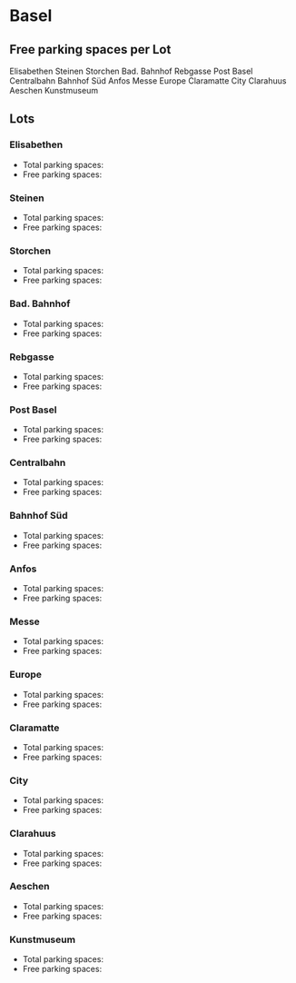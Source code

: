 
# Basel

## Free parking spaces per Lot

<WorldMap>
  <Marker lat="47.5506254" lon="7.5874932" labelTopic="parken-dd/parken-dd/Basel/baselparkhauselisabethen/free">Elisabethen</Marker>
  <Marker lat="47.5524554" lon="7.5858936" labelTopic="parken-dd/parken-dd/Basel/baselparkhaussteinen/free">Steinen</Marker>
  <Marker lat="47.5592347" lon="7.58658" labelTopic="parken-dd/parken-dd/Basel/baselparkhausstorchen/free">Storchen</Marker>
  <Marker lat="47.5651794" lon="7.6089067" labelTopic="parken-dd/parken-dd/Basel/baselparkhausbadbahnhof/free">Bad. Bahnhof</Marker>
  <Marker lat="47.5607142" lon="7.594263" labelTopic="parken-dd/parken-dd/Basel/baselparkhausrebgasse/free">Rebgasse</Marker>
  <Marker lat="47.5468617" lon="7.5929374" labelTopic="parken-dd/parken-dd/Basel/baselparkhauspostbasel/free">Post Basel</Marker>
  <Marker lat="47.547299" lon="7.5922975" labelTopic="parken-dd/parken-dd/Basel/baselparkhauscentralbahn/free">Centralbahn</Marker>
  <Marker lat="47.5458851" lon="7.5884556" labelTopic="parken-dd/parken-dd/Basel/baselparkhausbahnhofsued/free">Bahnhof Süd</Marker>
  <Marker lat="47.5515968" lon="7.593512" labelTopic="parken-dd/parken-dd/Basel/baselparkhausanfos/free">Anfos</Marker>
  <Marker lat="47.563241" lon="7.602175" labelTopic="parken-dd/parken-dd/Basel/baselparkhausmesse/free">Messe</Marker>
  <Marker lat="47.5630411" lon="7.5967098" labelTopic="parken-dd/parken-dd/Basel/baselparkhauseurope/free">Europe</Marker>
  <Marker lat="47.5639644" lon="7.5946604" labelTopic="parken-dd/parken-dd/Basel/baselparkhausclaramatte/free">Claramatte</Marker>
  <Marker lat="47.561101" lon="7.5824076" labelTopic="parken-dd/parken-dd/Basel/baselparkhauscity/free">City</Marker>
  <Marker lat="47.5622725" lon="7.5917937" labelTopic="parken-dd/parken-dd/Basel/baselparkhausclarahuus/free">Clarahuus</Marker>
  <Marker lat="47.5504299" lon="7.5943046" labelTopic="parken-dd/parken-dd/Basel/baselparkhausaeschen/free">Aeschen</Marker>
  <Marker lat="47.5545146" lon="7.5927014" labelTopic="parken-dd/parken-dd/Basel/baselparkhauskunstmuseum/free">Kunstmuseum</Marker>
</WorldMap>

## Lots

### Elisabethen

* Total parking spaces: <Value topic="parken-dd/parken-dd/Basel/baselparkhauselisabethen/total"/>
* Free parking spaces: <Value topic="parken-dd/parken-dd/Basel/baselparkhauselisabethen/free"/>


### Steinen

* Total parking spaces: <Value topic="parken-dd/parken-dd/Basel/baselparkhaussteinen/total"/>
* Free parking spaces: <Value topic="parken-dd/parken-dd/Basel/baselparkhaussteinen/free"/>


### Storchen

* Total parking spaces: <Value topic="parken-dd/parken-dd/Basel/baselparkhausstorchen/total"/>
* Free parking spaces: <Value topic="parken-dd/parken-dd/Basel/baselparkhausstorchen/free"/>


### Bad. Bahnhof

* Total parking spaces: <Value topic="parken-dd/parken-dd/Basel/baselparkhausbadbahnhof/total"/>
* Free parking spaces: <Value topic="parken-dd/parken-dd/Basel/baselparkhausbadbahnhof/free"/>


### Rebgasse

* Total parking spaces: <Value topic="parken-dd/parken-dd/Basel/baselparkhausrebgasse/total"/>
* Free parking spaces: <Value topic="parken-dd/parken-dd/Basel/baselparkhausrebgasse/free"/>


### Post Basel

* Total parking spaces: <Value topic="parken-dd/parken-dd/Basel/baselparkhauspostbasel/total"/>
* Free parking spaces: <Value topic="parken-dd/parken-dd/Basel/baselparkhauspostbasel/free"/>


### Centralbahn

* Total parking spaces: <Value topic="parken-dd/parken-dd/Basel/baselparkhauscentralbahn/total"/>
* Free parking spaces: <Value topic="parken-dd/parken-dd/Basel/baselparkhauscentralbahn/free"/>


### Bahnhof Süd

* Total parking spaces: <Value topic="parken-dd/parken-dd/Basel/baselparkhausbahnhofsued/total"/>
* Free parking spaces: <Value topic="parken-dd/parken-dd/Basel/baselparkhausbahnhofsued/free"/>


### Anfos

* Total parking spaces: <Value topic="parken-dd/parken-dd/Basel/baselparkhausanfos/total"/>
* Free parking spaces: <Value topic="parken-dd/parken-dd/Basel/baselparkhausanfos/free"/>


### Messe

* Total parking spaces: <Value topic="parken-dd/parken-dd/Basel/baselparkhausmesse/total"/>
* Free parking spaces: <Value topic="parken-dd/parken-dd/Basel/baselparkhausmesse/free"/>


### Europe

* Total parking spaces: <Value topic="parken-dd/parken-dd/Basel/baselparkhauseurope/total"/>
* Free parking spaces: <Value topic="parken-dd/parken-dd/Basel/baselparkhauseurope/free"/>


### Claramatte

* Total parking spaces: <Value topic="parken-dd/parken-dd/Basel/baselparkhausclaramatte/total"/>
* Free parking spaces: <Value topic="parken-dd/parken-dd/Basel/baselparkhausclaramatte/free"/>


### City

* Total parking spaces: <Value topic="parken-dd/parken-dd/Basel/baselparkhauscity/total"/>
* Free parking spaces: <Value topic="parken-dd/parken-dd/Basel/baselparkhauscity/free"/>


### Clarahuus

* Total parking spaces: <Value topic="parken-dd/parken-dd/Basel/baselparkhausclarahuus/total"/>
* Free parking spaces: <Value topic="parken-dd/parken-dd/Basel/baselparkhausclarahuus/free"/>


### Aeschen

* Total parking spaces: <Value topic="parken-dd/parken-dd/Basel/baselparkhausaeschen/total"/>
* Free parking spaces: <Value topic="parken-dd/parken-dd/Basel/baselparkhausaeschen/free"/>


### Kunstmuseum

* Total parking spaces: <Value topic="parken-dd/parken-dd/Basel/baselparkhauskunstmuseum/total"/>
* Free parking spaces: <Value topic="parken-dd/parken-dd/Basel/baselparkhauskunstmuseum/free"/>

